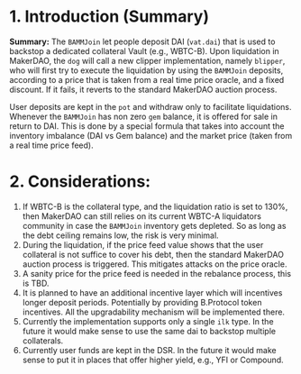 # 1. Introduction (Summary)

**Summary:** The `BAMMJoin` let people deposit DAI (`vat.dai`) that is used to backstop a dedicated collateral Vault (e.g., WBTC-B).
Upon liquidation in MakerDAO, the `dog` will call a new clipper implementation, namely `blipper`, who will first try to execute the liquidation by using the `BAMMJoin` deposits, according to a price that is taken from a real time price oracle, and a fixed discount.
If it fails, it reverts to the standard MakerDAO auction process.

User deposits are kept in the `pot` and withdraw only to facilitate liquidations. Whenever the `BAMMJoin` has non zero `gem` balance, it is offered for sale in return to DAI.
This is done by a special formula that takes into account the inventory imbalance (DAI vs Gem balance) and the market price (taken from a real time price feed).

# 2. Considerations:
1. If WBTC-B is the collateral type, and the liquidation ratio is set to 130%, then MakerDAO can still relies on its current WBTC-A liquidators community in case the `BAMMJoin` inventory gets depleted. So as long as the debt ceiling remains low, the risk is very minimal.
2. During the liquidation, if the price feed value shows that the user collateral is not suffice to cover his debt, then the standard MakerDAO auction process is triggered. This mitigates attacks on the price oracle.
3. A sanity price for the price feed is needed in the rebalance process, this is TBD.
4. It is planned to have an additional incentive layer which will incentives longer deposit periods. Potentially by providing B.Protocol token incentives. All the upgradability mechanism will be implemented there.
5. Currently the implementation supports only a single `ilk` type. In the future it would make sense to use the same dai to backstop multiple collaterals.
6. Currently user funds are kept in the DSR. In the future it would make sense to put it in places that offer higher yield, e.g., YFI or Compound.

